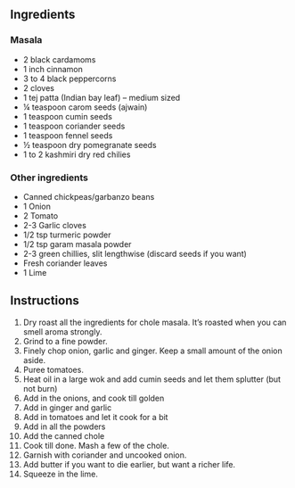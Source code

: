 ## Ingredients

###  Masala

- 2 black cardamoms
- 1 inch cinnamon
- 3 to 4 black peppercorns
- 2 cloves
- 1 tej patta (Indian bay leaf) – medium sized
- ¼ teaspoon carom seeds (ajwain)
- 1 teaspoon cumin seeds
- 1 teaspoon coriander seeds
- 1 teaspoon fennel seeds
- ½ teaspoon dry pomegranate seeds
- 1 to 2 kashmiri dry red chilies


### Other ingredients 

- Canned chickpeas/garbanzo beans 
- 1 Onion 
- 2 Tomato 
- 2-3 Garlic cloves
- 1/2 tsp turmeric powder
- 1/2 tsp garam masala powder 
- 2-3 green chillies, slit lengthwise (discard seeds if you want)
- Fresh coriander leaves 
- 1 Lime


## Instructions 

1. Dry roast all the ingredients for chole masala. It’s roasted when you can smell aroma strongly. 
2. Grind to a fine powder. 
3. Finely chop onion, garlic and ginger. Keep a small amount of the onion aside. 
4. Puree tomatoes. 
5. Heat oil in a large wok and add cumin seeds and let them splutter (but not burn)
6. Add in the onions, and cook till golden 
7. Add in ginger and garlic 
8. Add in tomatoes and let it cook for a bit
9. Add in all the powders 
10. Add the canned chole
11. Cook till done. Mash a few of the chole. 
12. Garnish with coriander and uncooked onion. 
13. Add butter if you want to die earlier, but want a richer life. 
14. Squeeze in the lime. 
